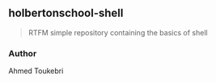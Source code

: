 ## holbertonschool-shell
> RTFM
> simple repository containing the basics of shell

### Author
Ahmed Toukebri
